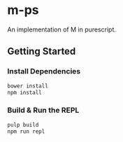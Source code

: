 # m-ps

An implementation of M in purescript.

## Getting Started

### Install Dependencies

```bash
bower install
npm install
```

### Build & Run the REPL

```bash
pulp build
npm run repl
```
